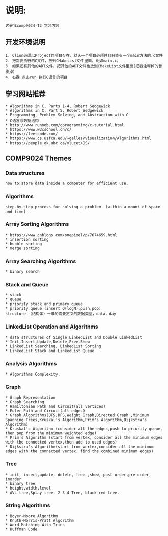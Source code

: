 # 说明:
    这是我comp9024-T2 学习内容

## 开发环境说明
    1. Clion必须以Project的项目存在，默认一个项目必须并且只能有一个main方法的.c文件
    2. 把需要执行的C文件，放到CMakeList文件里面，比如main.c。
    3. 如果还有其他的ADT文件，把其他的ADT文件也放到CMakeList文件里面(把我注释掉的替换掉）
    4. 右键 点击run 执行C语言的项目
    
## 学习网站推荐
    * Algorithms in C, Parts 1-4, Robert Sedgewick
    * Algorithms in C, Part 5, Robert Sedgewick
    * Programming, Problem Solving, and Abstraction with C
    * C语言与数据结构
    * http://www.runoob.com/cprogramming/c-tutorial.html
    * https://www.w3cschool.cn/c/
    * https://leetcode.com/
    * https://www.cs.usfca.edu/~galles/visualization/Algorithms.html
    * https://people.ok.ubc.ca/ylucet/DS/

## COMP9024 Themes
### Data structures
	
	how to store data inside a computer for efficient use.
	
### Algorithms
	step-by-step process for solving a problem. (within a mount of space and time)

### Array Sorting Algorithms
    * https://www.cnblogs.com/onepixel/p/7674659.html
    * insertion sorting
    * bubble sorting
    * merge sorting

### Array Searching Algorithms
    * binary search

### Stack and Queue
    * stack
    * queue
    * priority stack and primary queue
    * priority queue (insert O(logN),push,pop)
    structure （结构体）一堆的需要定义的数据类型，data，day
    
### LinkedList Operation and Algorithms
    * data structures of Single LinkedList and Double LinkedList
    * Init,Insert,Update,Delete,Free,Show
    * LinkedList Searching, LinkedList Sorting
    * LinkedList Stack and LinkedList Queue

### Analysis Algorithms
    * Algorithms Complexity.

### Graph
    * Graph Representation
    * Graph Searching
    * Hamiltonian Path and Circuit(all vertices) 
    * Euler Path and Circuit(all edges)        
    * Graph Algorithms(BFS,DFS,Weight Graph,Directed Graph ,Minimum Spanning Trees,Kruskal's Algorithm,Prim's Algorithm,Dijkstra's Algorithm)
    * Kruskal's Algorithm (consider all the edges,push to priority queue, then pop from the minimum weighted edge)
    * Prim's Algorithm (start from vertex, consider all the minimum edges with the connected vertex,then add to used edges)
    * Dijkstra's Algorithm(start from vertex,consider all the minimum edges with the connected vertex, find the combined minimum edges)

### Tree
    * init, insert,update, delete, free ,show, post order,pre order, inorder
    * binary tree
    * height,width,level
    * AVL tree,Splay tree, 2-3-4 Tree, black-red tree.

### String Algorithms
    * Boyer-Moore Algorithm
    * Knuth-Morris-Pratt Algorithm
    * Word Matching With Tries
    * Huffman Code

